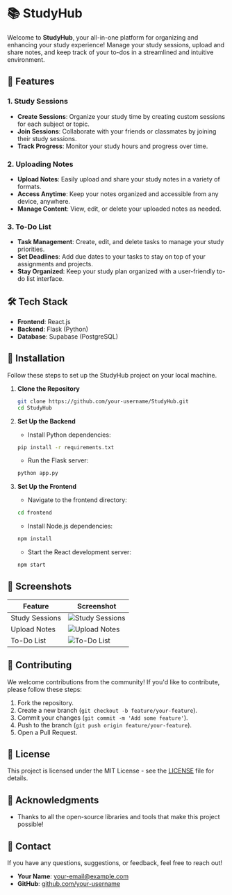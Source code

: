 # 📚 StudyHub

Welcome to **StudyHub**, your all-in-one platform for organizing and enhancing your study experience! Manage your study sessions, upload and share notes, and keep track of your to-dos in a streamlined and intuitive environment.

## 🚀 Features

### 1. Study Sessions
- **Create Sessions**: Organize your study time by creating custom sessions for each subject or topic.
- **Join Sessions**: Collaborate with your friends or classmates by joining their study sessions.
- **Track Progress**: Monitor your study hours and progress over time.

### 2. Uploading Notes
- **Upload Notes**: Easily upload and share your study notes in a variety of formats.
- **Access Anytime**: Keep your notes organized and accessible from any device, anywhere.
- **Manage Content**: View, edit, or delete your uploaded notes as needed.

### 3. To-Do List
- **Task Management**: Create, edit, and delete tasks to manage your study priorities.
- **Set Deadlines**: Add due dates to your tasks to stay on top of your assignments and projects.
- **Stay Organized**: Keep your study plan organized with a user-friendly to-do list interface.

## 🛠️ Tech Stack

- **Frontend**: React.js
- **Backend**: Flask (Python)
- **Database**: Supabase (PostgreSQL)

## 🔧 Installation

Follow these steps to set up the StudyHub project on your local machine.

1. **Clone the Repository**
    ```bash
    git clone https://github.com/your-username/StudyHub.git
    cd StudyHub
    ```

2. **Set Up the Backend**

    - Install Python dependencies:
    ```bash
    pip install -r requirements.txt
    ```
    - Run the Flask server:
    ```bash
    python app.py
    ```

3. **Set Up the Frontend**

    - Navigate to the frontend directory:
    ```bash
    cd frontend
    ```
    - Install Node.js dependencies:
    ```bash
    npm install
    ```
    - Start the React development server:
    ```bash
    npm start
    ```

## 📸 Screenshots

| Feature         | Screenshot                                    |
|-----------------|-----------------------------------------------|
| Study Sessions  | ![Study Sessions](screenshots/study-sessions.png) |
| Upload Notes    | ![Upload Notes](screenshots/upload-notes.png)     |
| To-Do List      | ![To-Do List](screenshots/todo-list.png)          |

## 🤝 Contributing

We welcome contributions from the community! If you'd like to contribute, please follow these steps:

1. Fork the repository.
2. Create a new branch (`git checkout -b feature/your-feature`).
3. Commit your changes (`git commit -m 'Add some feature'`).
4. Push to the branch (`git push origin feature/your-feature`).
5. Open a Pull Request.

## 📄 License

This project is licensed under the MIT License - see the [LICENSE](LICENSE) file for details.

## 🌟 Acknowledgments

- Thanks to all the open-source libraries and tools that make this project possible!

## 📨 Contact

If you have any questions, suggestions, or feedback, feel free to reach out!

- **Your Name**: [your-email@example.com](mailto:your-email@example.com)
- **GitHub**: [github.com/your-username](https://github.com/your-username)
